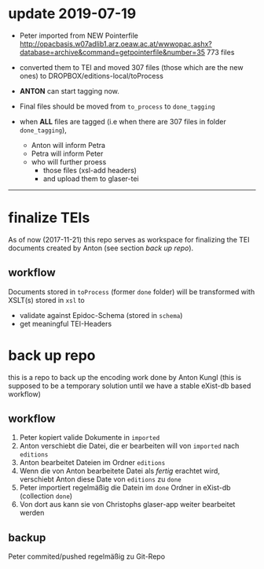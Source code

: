 # update 2019-07-19

* Peter imported from NEW Pointerfile http://opacbasis.w07adlib1.arz.oeaw.ac.at/wwwopac.ashx?database=archive&command=getpointerfile&number=35 773 files
* converted them to TEI and moved 307 files (those which are the new ones) to DROPBOX/editions-local/toProcess

* **ANTON** can start tagging now.
* Final files should be moved from `to_process` to `done_tagging`
* when **ALL** files are tagged (i.e when there are 307 files in folder `done_tagging`),
  * Anton will inform Petra
  * Petra will inform Peter
  * who will further proess
    * those files (xsl-add headers)
    * and upload them to glaser-tei


-------------------------------------------------

# finalize TEIs

As of now (2017-11-21) this repo serves as workspace for finalizing the TEI documents created by Anton (see section *back up repo*).

## workflow

Documents stored in `toProcess` (former `done` folder) will be transformed with XSLT(s) stored in `xsl` to

* validate against Epidoc-Schema (stored in `schema`)
* get meaningful TEI-Headers



# back up repo

this is a repo to back up the encoding work done by Anton Kungl (this is supposed to be a temporary solution until we have a stable eXist-db based workflow)

## workflow

1. Peter kopiert valide Dokumente in `imported`
2. Anton verschiebt die Datei, die er bearbeiten will von `imported` nach `editions`
3. Anton bearbeitet Dateien im Ordner `editions`
4. Wenn die von Anton bearbeitete Datei als *fertig* erachtet wird, verschiebt Anton diese Date von `editions` zu `done`
5. Peter importiert regelmäßig die Datein im `done` Ordner in eXist-db (collection `done`)
6. Von dort aus kann sie von Christophs glaser-app weiter bearbeitet werden

## backup

Peter commited/pushed regelmäßig zu Git-Repo
